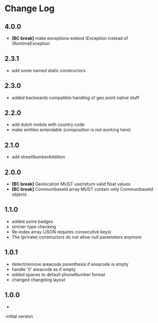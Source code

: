 # Change Log

## 4.0.0
- **[BC break]** make exceptions extend \Exception instead of \RuntimeException

## 2.3.1
- add some named static constructors

## 2.3.0
- added backwards compatible handling of geo point native stuff

## 2.2.0
- add dutch mobile with country code
- make entities extendable (composition is not working here)

## 2.1.0
- add streetNumberAddition

## 2.0.0
- **[BC break]** Geolocation MUST use/return valid float values
- **[BC break]** CommunibaseId array MUST contain only CommunibaseId objects

## 1.1.0
- added some badges
- stricter type checking
- Re-index array (JSON requires consecutive keys)
- The (private) constructors do not allow null parameters anymore

## 1.0.1
- detect/remove areacode parenthesis if areacode is empty
- handle '0' areacode as if empty
- added spaces to default phoneNumber format
- changed changelog layout

## 1.0.0

*
-initial version
